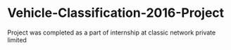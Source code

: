 # Vehicle-Classification-2016-Project
Project was completed as a part of internship at classic network private limited

